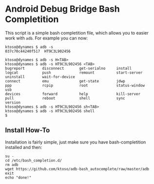 Android Debug Bridge Bash Completition
======================================
This script is a simple bash completition file, which allows you to easier work with `adb`.
For example you can now:

```
ktoso@dynames $ adb -s 
037c70c44240f517  HT9C3L902456      

ktoso@dynames $ adb -s H<TAB>
ktoso@dynames $ adb -s HT9C3L902456 <TAB>
bugreport        disconnect       get-serialno     install          logcat           push             remount          start-server     uninstall        wait-for-device  
connect          emu              get-state        jdwp             ppp              rcpip            root             status-window    usb              
devices          forward          help             kill-server      pull             reboot           shell            sync             version          
ktoso@dynames $ adb -s HT9C3L902456 sh<TAB>
ktoso@dynames $ adb -s HT9C3L902456 shell 
$ 
```

Install How-To
--------------
Installation is fairly simple, just make sure you have bash-completition installed and then:

```
su - 
cd /etc/bash_completion.d/
rm adb
wget https://github.com/ktoso/adb-bash_autocomplete/raw/master/adb
exit
echo "done!"
```

